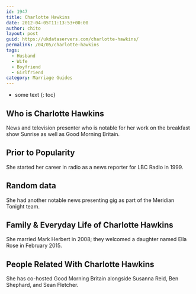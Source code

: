 ```yaml
---
id: 1947
title: Charlotte Hawkins
date: 2012-04-05T11:13:53+00:00
author: chito
layout: post
guid: https://ukdataservers.com/charlotte-hawkins/
permalink: /04/05/charlotte-hawkins
tags:
  - Husband
  - Wife
  - Boyfriend
  - Girlfriend
category: Marriage Guides
---
```


* some text
{: toc}


## Who is  Charlotte Hawkins
                  
                  
                  
News and television presenter who is notable for her work on the breakfast show Sunrise as well as Good Morning Britain.
                  
                
                
                
## Prior to Popularity 
                  
                  
                  
She started her career in radio as a news reporter for LBC Radio in 1999.
                  
                
                
                
## Random data 
                  
                  
                  
She had another notable news presenting gig as part of the Meridian Tonight team.
                  
                
                
                
## Family & Everyday Life of Charlotte Hawkins
                  
                  
                  
She married Mark Herbert in 2008; they welcomed a daughter named Ella Rose in February 2015.
                  
                
                
                
## People Related With  Charlotte Hawkins
                  
                  
                  
She has co-hosted Good Morning Britain alongside Susanna Reid, Ben Shephard, and Sean Fletcher.
                  
                
              
            
          
          
          
    
    
  
